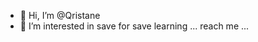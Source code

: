 - 👋 Hi, I’m @Qristane
- 👀 I’m interested in save for save learning ...
   reach me ...

<!---
Qristane/Qristane is a ✨ special ✨ repository because its `README.md` (this file) appears on your GitHub profile.
You can click the Preview link to take a look at your changes.
--->
